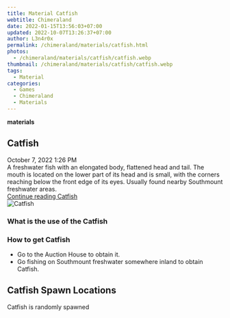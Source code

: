 ```yaml
---
title: Material Catfish
webtitle: Chimeraland
date: 2022-01-15T13:56:03+07:00
updated: 2022-10-07T13:26:37+07:00
author: L3n4r0x
permalink: /chimeraland/materials/catfish.html
photos:
  - /chimeraland/materials/catfish/catfish.webp
thumbnail: /chimeraland/materials/catfish/catfish.webp
tags:
  - Material
categories:
  - Games
  - Chimeraland
  - Materials
---
```


<section id="bootstrap-wrapper">
  <link
    rel="stylesheet"
    href="https://cdn.statically.io/gh/dimaslanjaka/Web-Manajemen/40ac3225/css/bootstrap-4.5-wrapper.css"
  />
  <div
    class="row g-0 border rounded overflow-hidden flex-md-row mb-4 shadow-sm position-relative"
  >
    <div class="col p-4 d-flex flex-column position-static">
      <strong class="d-inline-block mb-2 text-success">materials</strong>
      <h2 class="mb-0">Catfish</h2>
      <div class="mb-1 text-muted">October 7, 2022 1:26 PM</div>
      <div class="mb-2 border p-1">
        A freshwater fish with an elongated body, flattened head and tail. The
        mouth is located on the lower part of its head and is small, with the
        corners reaching below the front edge of its eyes. Usually found nearby
        Southmount freshwater areas.
      </div>
      <a
        href="/chimeraland/materials/catfish.html"
        class="stretched-link d-none"
        >Continue reading Catfish</a
      >
    </div>
    <div class="col-auto d-none d-lg-block">
      <img src="/chimeraland/materials/catfish/catfish.webp" alt="Catfish" />
    </div>
  </div>
  <div class="row">
    <div class="col-lg-6 col-12 mb-2">
      <div class="card">
        <div class="card-body">
          <h3 class="card-title">What is the use of the Catfish</h3>
          <div class="card-text"><ul></ul></div>
        </div>
      </div>
    </div>
    <div class="col-lg-6 col-12 mb-2">
      <div class="card">
        <div class="card-body">
          <h3 class="card-title">How to get Catfish</h3>
          <div class="card-text">
            <ul>
              <li>Go to the Auction House to obtain it.</li>
              <li>
                Go fishing on Southmount freshwater somewhere inland to obtain
                Catfish.
              </li>
            </ul>
          </div>
        </div>
      </div>
    </div>
    <div class="col-12 mb-2">
      <h2>Catfish Spawn Locations</h2>
      <p>Catfish is randomly spawned</p>
    </div>
  </div>
</section>